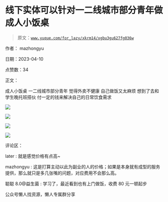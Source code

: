 # 线下实体可以针对一二线城市部分青年做成人小饭桌

> 原文：[`www.yuque.com/for_lazy/xkrm14/xgbu3gu627fg036w`](https://www.yuque.com/for_lazy/xkrm14/xgbu3gu627fg036w)



作者： mazhongyu



日期：2023-04-10



点赞数：34



正文：



成人小饭桌 一二线城市部分青年 觉得外卖不健康 自己做饭又太麻烦 想到了去和学生晚托班搭伙 付一定的钱来解决自己的日常饮食需求



![](img/66a2b97732c6594b9769535982fd80a4.png)



![](img/2f32c9613481a0bd73a76eeb881d5f5e.png)



![](img/5e9f9b1fad06ea7d4f5c64d1740b968d.png)



![](img/a90998a54f060f825c91dbfae2abe519.png)



评论区：



later : 就是感觉价格有点高~



mazhongyu : 这是打算主动以此为副业的人的价格；如果是本身就有成型的服务提供，那么就只是多几张嘴的问题，对应费用不会那么高。



聪聪 8.0@益生菌 : 学习了，最近看到也有上门做饭，收费 80 元一顿起步



公众号懒人找资源，懒人专属群分享


